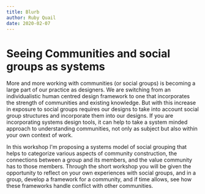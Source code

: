 ```yaml
---
title: Blurb
author: Ruby Quail
date: 2020-02-07
---
```


# Seeing Communities and social groups as systems

<!--I still don't know whether to use community or social groups, need some advice on this-->

More and more working with communities (or social groups) is becoming a large part of our practice as designers. We are switching from an individualistic human centred design framework to one that incorporates the strength of communities and existing knowledge. But with this increase in exposure to social groups requires our designs to take into account social group structures and incorporate them into our designs. If you are incorporating systems design tools, it can help to take a system minded approach to  understanding communities, not only as subject but also within your own context of work.

In this workshop I'm proposing a systems model of social grouping that helps to categorize various aspects of community construction, the connections between a group and its members, and the value community has to those members. Through the short workshop you will be given the opportunity to reflect on your own experiences with social groups, and in a group, develop a framework for a community, and if time allows, see how these frameworks handle conflict with other communities.

